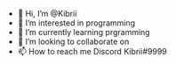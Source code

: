 - 👋 Hi, I’m @Kibrii
- 👀 I’m interested in programming
- 🌱 I’m currently learning prgramming
- 💞️ I’m looking to collaborate on 
- 📫 How to reach me Discord Kibrii#9999

<!---
Kibrii/Kibrii is a ✨ special ✨ repository because its `README.md` (this file) appears on your GitHub profile.
You can click the Preview link to take a look at your changes.
--->
